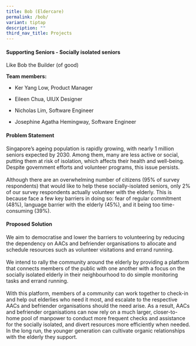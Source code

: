 ```yaml
---
title: Bob (Eldercare)
permalink: /bob/
variant: tiptap
description: ""
third_nav_title: Projects
---
```

<h4><strong>Supporting Seniors - Socially isolated seniors</strong></h4>
<p></p>
<p>Like Bob the Builder (of good)</p>
<p><strong>Team members:</strong>
</p>
<ul data-tight="true" class="tight">
<li>
<p>Ker Yang Low, Product Manager</p>
</li>
<li>
<p>Eileen Chua, UIUX Designer</p>
</li>
<li>
<p>Nicholas Lim, Software Engineer</p>
</li>
<li>
<p>Josephine Agatha Hemingway, Software Engineer</p>
</li>
</ul>
<h4>Problem Statement</h4>
<p>Singapore’s ageing population is rapidly growing, with nearly 1 million
seniors expected by 2030. Among them, many are less active or social, putting
them at risk of isolation, which affects their health and well-being. Despite
government efforts and volunteer programs, this issue persists.
<br>
<br>Although there are an overwhelming number of citizens (95% of survey respondents)
that would like to help these socially-isolated seniors, only 2% of our
survey respondents actually volunteer with the elderly. This is because
face a few key barriers in doing so: fear of regular commitment (48%),
language barrier with the elderly (45%), and it being too time-consuming
(39%).</p>
<h4>Proposed Solution</h4>
<p>We aim to democratise and lower the barriers to volunteering by reducing
the dependency on AACs and befriender organisations to allocate and schedule
resources such as volunteer visitations and errand running.
<br>
<br>We intend to rally the community around the elderly by providing a platform
that connects members of the public with one another with a focus on the
socially isolated elderly in their neighbourhood to do simple monitoring
tasks and errand running.
<br>
<br>With this platform, members of a community can work together to check-in
and help out elderlies who need it most, and escalate to the respective
AACs and befriender organisations should the need arise. As a result, AACs
and befriender organisations can now rely on a much larger, closer-to-home
pool of manpower to conduct more frequent checks and assistance for the
socially isolated, and divert resources more efficiently when needed. In
the long run, the younger generation can cultivate organic relationships
with the elderly they support.
<br>
</p>
<p></p>
<p></p>